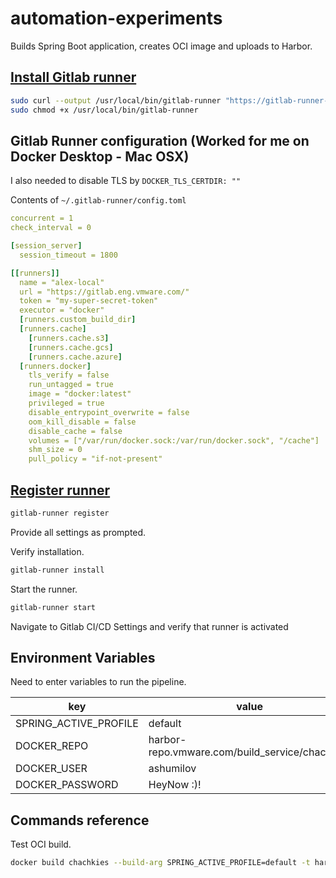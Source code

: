 # automation-experiments

Builds Spring Boot application, creates OCI image and uploads to Harbor.

## [Install Gitlab runner](https://docs.gitlab.com/runner/install/osx.html)

```bash
sudo curl --output /usr/local/bin/gitlab-runner "https://gitlab-runner-downloads.s3.amazonaws.com/latest/binaries/gitlab-runner-darwin-amd64"
sudo chmod +x /usr/local/bin/gitlab-runner
```

## Gitlab Runner configuration (Worked for me on Docker Desktop - Mac OSX)

I also needed to disable TLS by `DOCKER_TLS_CERTDIR: ""`

Contents of `~/.gitlab-runner/config.toml`

```yaml
concurrent = 1
check_interval = 0

[session_server]
  session_timeout = 1800

[[runners]]
  name = "alex-local"
  url = "https://gitlab.eng.vmware.com/"
  token = "my-super-secret-token"
  executor = "docker"
  [runners.custom_build_dir]
  [runners.cache]
    [runners.cache.s3]
    [runners.cache.gcs]
    [runners.cache.azure]
  [runners.docker]
    tls_verify = false
    run_untagged = true
    image = "docker:latest"
    privileged = true
    disable_entrypoint_overwrite = false
    oom_kill_disable = false
    disable_cache = false
    volumes = ["/var/run/docker.sock:/var/run/docker.sock", "/cache"]
    shm_size = 0
    pull_policy = "if-not-present"
```

## [Register runner](https://docs.gitlab.com/runner/register/#macos)

```bash
gitlab-runner register
```

Provide all settings as prompted.

Verify installation.

```bash
gitlab-runner install
```

Start the runner.

```bash
gitlab-runner start
```

Navigate to Gitlab CI/CD Settings and verify that runner is activated

## Environment Variables

Need to enter variables to run the pipeline.

|key   |value   |
|---|---|
|SPRING_ACTIVE_PROFILE   |default   |
|DOCKER_REPO   |harbor-repo.vmware.com/build_service/chachkies   |
|DOCKER_USER   |ashumilov   |
|DOCKER_PASSWORD    |HeyNow :)!   |

## Commands reference

Test OCI build.

```bash
docker build chachkies --build-arg SPRING_ACTIVE_PROFILE=default -t harbor-repo.vmware.com/build_service/chachkies -f chachkies/Dockerfile
```